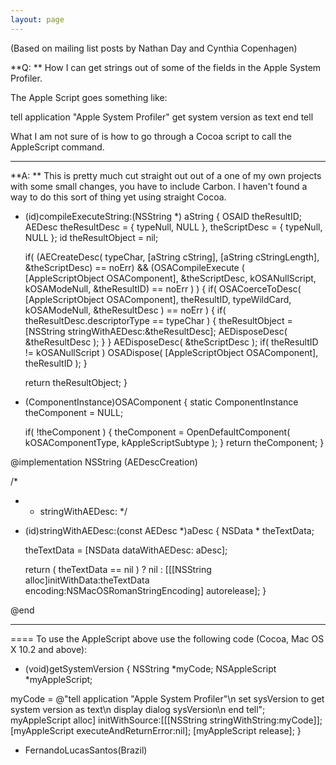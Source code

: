 ```yaml
---
layout: page
---
```


(Based on mailing list posts by Nathan Day and Cynthia Copenhagen)

**Q: **
How I can get strings out of some of the fields in the Apple System Profiler.

The Apple Script goes something like:

    
tell application "Apple System Profiler"
    get system version as text
end tell


What I am not sure of is how to go through a Cocoa script to call the AppleScript command.

----

**A: **
This is pretty much cut straight out out of a one of my own projects 
with some small changes, you have to include Carbon. I haven't found a 
way to do this sort of thing yet using straight Cocoa. 

    
+ (id)compileExecuteString:(NSString *) aString
{
	OSAID			theResultID;
	AEDesc			theResultDesc = { typeNull, NULL },
					theScriptDesc = { typeNull, NULL };
	id				theResultObject = nil;

	if( (AECreateDesc( typeChar, [aString cString], [aString 
cStringLength], &theScriptDesc) ==  noErr) && (OSACompileExecute
( [AppleScriptObject OSAComponent], &theScriptDesc, kOSANullScript, 
kOSAModeNull, &theResultID) ==  noErr ) )
	{
		if( OSACoerceToDesc( [AppleScriptObject OSAComponent], 
theResultID, typeWildCard, kOSAModeNull, &theResultDesc ) == noErr )
		{
			if( theResultDesc.descriptorType == typeChar )
			{
				theResultObject = [NSString stringWithAEDesc:&theResultDesc];
				AEDisposeDesc( &theResultDesc );
			}
		}
		AEDisposeDesc( &theScriptDesc );
		if( theResultID != kOSANullScript )
			OSADispose( [AppleScriptObject OSAComponent], theResultID );
	}
	
	return theResultObject;
}

+ (ComponentInstance)OSAComponent
{
	static ComponentInstance		theComponent = NULL;
	
	if( !theComponent )
	{
		theComponent = OpenDefaultComponent( kOSAComponentType, 
kAppleScriptSubtype );
	}
	return theComponent;
}

@implementation NSString (AEDescCreation)

/*
  * + stringWithAEDesc:
  */
+ (id)stringWithAEDesc:(const AEDesc *)aDesc
{
	NSData			* theTextData;
	
	theTextData = [NSData dataWithAEDesc: aDesc];
	
	return ( theTextData == nil ) ? nil : [[[NSString 
alloc]initWithData:theTextData encoding:NSMacOSRomanStringEncoding] 
autorelease];
}

@end



----
====
To use the AppleScript above use the following code (Cocoa, Mac OS X 10.2 and above):

    

- (void)getSystemVersion
{
 NSString *myCode;
 NSAppleScript *myAppleScript;

 myCode = @"tell application \"Apple System Profiler\"\n set sysVersion to get system version as text\n display dialog sysVersion\n end tell";
 myAppleScript alloc] initWithSource:[[[NSString stringWithString:myCode]];
 [myAppleScript executeAndReturnError:nil];
 [myAppleScript release];
}


- FernandoLucasSantos(Brazil)
